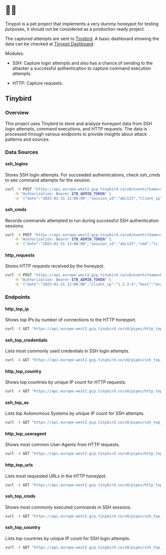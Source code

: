 # 🤏🍯

Tinypot is a pet project that implements a very dummy honeypot for testing
purposes, it should not be considered as a production ready project.

The captured attempts are sent to [Tinybird](https://tinybird.co). A basic
dashboard showing the data can be checked at [Tinypot Dashboard](https://sconde.net/tinypot/). 

Modules:

- SSH: Capture login attempts and also has a chance of sending to the attacker a
  successful authentication to capture command execution attempts.

- HTTP: Capture requests.

## Tinybird

### Overview
This project uses Tinybird to store and analyze honeypot data from SSH login attempts, command executions, and HTTP requests. The data is processed through various endpoints to provide insights about attack patterns and sources.

### Data Sources

#### ssh_logins
Stores SSH login attempts. For succeeded authentications, check ssh_cmds to see command attempts for the session.

```bash
curl -X POST "https://api.europe-west2.gcp.tinybird.co/v0/events?name=ssh_logins" \
    -H "Authorization: Bearer $TB_ADMIN_TOKEN" \
    -d '{"date":"2025-01-31 12:00:00","session_id":"abc123","client_ip":"1.2.3.4","password":"pass123","user":"root","client_version":"SSH-2.0","success":1,"country_code":"US","city":"New York","as_name":"Example AS","asn":12345}'
```

#### ssh_cmds
Records commands attempted to run during successful SSH authentication sessions.

```bash
curl -X POST "https://api.europe-west2.gcp.tinybird.co/v0/events?name=ssh_cmds" \
    -H "Authorization: Bearer $TB_ADMIN_TOKEN" \
    -d '{"date":"2025-01-31 12:00:00","session_id":"abc123","cmd":"ls -la","interactive":1}'
```

#### http_requests
Stores HTTP requests received by the honeypot.

```bash
curl -X POST "https://api.europe-west2.gcp.tinybird.co/v0/events?name=http_requests" \
    -H "Authorization: Bearer $TB_ADMIN_TOKEN" \
    -d '{"date":"2025-01-31 12:00:00","client_ip":"1.2.3.4","host":"example.com","method":"GET","url":"/","user_agent":"Mozilla/5.0","country_code":"US","city":"New York","as_name":"Example AS","asn":12345}'
```

### Endpoints

#### http_top_ip
Shows top IPs by number of connections to the HTTP honeypot.
```bash
curl -X GET "https://api.europe-west2.gcp.tinybird.co/v0/pipes/http_top_ip.json?token=$TB_ADMIN_TOKEN&country_code=US&date_from=2025-01-01&date_to=2025-01-31"
```

#### ssh_top_credentials
Lists most commonly used credentials in SSH login attempts.
```bash
curl -X GET "https://api.europe-west2.gcp.tinybird.co/v0/pipes/ssh_top_credentials.json?token=$TB_ADMIN_TOKEN&what=user&date_from=2025-01-01&date_to=2025-01-31"
```

#### http_top_country
Shows top countries by unique IP count for HTTP requests.
```bash
curl -X GET "https://api.europe-west2.gcp.tinybird.co/v0/pipes/http_top_country.json?token=$TB_ADMIN_TOKEN&date_from=2025-01-01&date_to=2025-01-31"
```

#### ssh_top_as
Lists top Autonomous Systems by unique IP count for SSH attempts.
```bash
curl -X GET "https://api.europe-west2.gcp.tinybird.co/v0/pipes/ssh_top_as.json?token=$TB_ADMIN_TOKEN&country_code=US&date_from=2025-01-01&date_to=2025-01-31"
```

#### http_top_useragent
Shows most common User-Agents from HTTP requests.
```bash
curl -X GET "https://api.europe-west2.gcp.tinybird.co/v0/pipes/http_top_useragent.json?token=$TB_ADMIN_TOKEN&exclude_empty=true&date_from=2025-01-01&date_to=2025-01-31"
```

#### http_top_urls
Lists most requested URLs in the HTTP honeypot.
```bash
curl -X GET "https://api.europe-west2.gcp.tinybird.co/v0/pipes/http_top_urls.json?token=$TB_ADMIN_TOKEN&exclude_root=true&date_from=2025-01-01&date_to=2025-01-31"
```

#### ssh_top_cmds
Shows most commonly executed commands in SSH sessions.
```bash
curl -X GET "https://api.europe-west2.gcp.tinybird.co/v0/pipes/ssh_top_cmds.json?token=$TB_ADMIN_TOKEN&date_from=2025-01-01&date_to=2025-01-31"
```

#### ssh_top_country
Lists top countries by unique IP count for SSH login attempts.
```bash
curl -X GET "https://api.europe-west2.gcp.tinybird.co/v0/pipes/ssh_top_country.json?token=$TB_ADMIN_TOKEN&date_from=2025-01-01&date_to=2025-01-31"
```